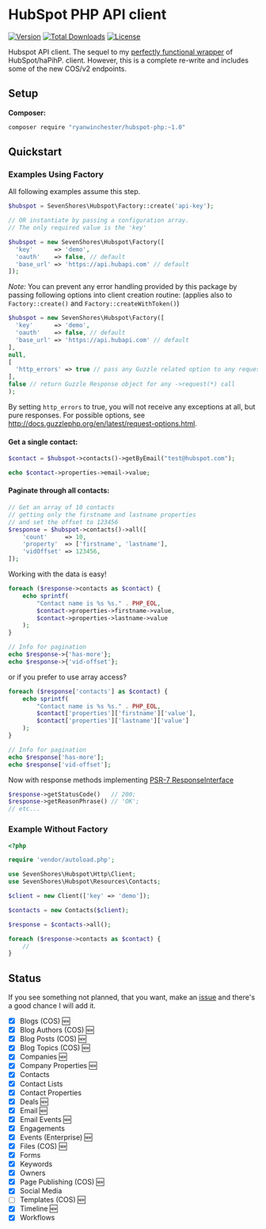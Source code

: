 # HubSpot PHP API client

[![Version](https://img.shields.io/packagist/v/ryanwinchester/hubspot-php.svg?style=flat-square)](https://packagist.org/packages/ryanwinchester/hubspot-php)
 [![Total Downloads](https://img.shields.io/packagist/dt/ryanwinchester/hubspot-php.svg?style=flat-square)](https://packagist.org/packages/ryanwinchester/hubspot-php)
 [![License](https://img.shields.io/packagist/l/ryanwinchester/hubspot-php.svg?style=flat-square)](https://packagist.org/packages/ryanwinchester/hubspot-php)

Hubspot API client. The sequel to my [perfectly functional wrapper](https://github.com/fungku/hubspot) of HubSpot/haPihP.
client. However, this is a complete re-write and includes some of the new COS/v2 endpoints.

## Setup

**Composer:**

```bash
composer require "ryanwinchester/hubspot-php:~1.0"
```

## Quickstart

### Examples Using Factory

All following examples assume this step.

```php
$hubspot = SevenShores\Hubspot\Factory::create('api-key');

// OR instantiate by passing a configuration array.
// The only required value is the 'key'

$hubspot = new SevenShores\Hubspot\Factory([
  'key'      => 'demo',
  'oauth'    => false, // default
  'base_url' => 'https://api.hubapi.com' // default
]);
```
*Note:* You can prevent any error handling provided by this package by passing following options into client creation routine:
(applies also to `Factory::create()` and `Factory::createWithToken()`)

```php
$hubspot = new SevenShores\Hubspot\Factory([
  'key'      => 'demo',
  'oauth'    => false, // default
  'base_url' => 'https://api.hubapi.com' // default
],
null,
[
  'http_errors' => true // pass any Guzzle related option to any request, e.g. throw no exceptions
],
false // return Guzzle Response object for any ->request(*) call
);
```

By setting `http_errors` to true, you will not receive any exceptions at all, but pure responses.
For possible options, see http://docs.guzzlephp.org/en/latest/request-options.html.

#### Get a single contact:

```php
$contact = $hubspot->contacts()->getByEmail("test@hubspot.com");

echo $contact->properties->email->value;
```

#### Paginate through all contacts:

```php
// Get an array of 10 contacts
// getting only the firstname and lastname properties
// and set the offset to 123456
$response = $hubspot->contacts()->all([
    'count'     => 10,
    'property'  => ['firstname', 'lastname'],
    'vidOffset' => 123456,
]);
```

Working with the data is easy!

```php
foreach ($response->contacts as $contact) {
    echo sprintf(
        "Contact name is %s %s." . PHP_EOL,
        $contact->properties->firstname->value,
        $contact->properties->lastname->value
    );
}

// Info for pagination
echo $response->{'has-more'};
echo $response->{'vid-offset'};
```

or if you prefer to use array access?

```php
foreach ($response['contacts'] as $contact) {
    echo sprintf(
        "Contact name is %s %s." . PHP_EOL,
        $contact['properties']['firstname']['value'],
        $contact['properties']['lastname']['value']
    );
}

// Info for pagination
echo $response['has-more'];
echo $response['vid-offset'];
```

Now with response methods implementing [PSR-7 ResponseInterface](https://github.com/php-fig/http-message/tree/master/src)

```php
$response->getStatusCode()   // 200;
$response->getReasonPhrase() // 'OK';
// etc...
```

### Example Without Factory

```php
<?php

require 'vendor/autoload.php';

use SevenShores\Hubspot\Http\Client;
use SevenShores\Hubspot\Resources\Contacts;

$client = new Client(['key' => 'demo']);

$contacts = new Contacts($client);

$response = $contacts->all();

foreach ($response->contacts as $contact) {
    //
}
```

## Status

If you see something not planned, that you want, make an [issue](https://github.com/fungku/hubspot-php/issues) and there's a good chance I will add it.

- [x] Blogs (COS) :new:
- [x] Blog Authors (COS) :new:
- [x] Blog Posts (COS) :new:
- [x] Blog Topics (COS) :new:
- [x] Companies :new:
- [x] Company Properties :new:
- [x] Contacts
- [x] Contact Lists
- [x] Contact Properties
- [x] Deals :new:
- [x] Email :new:
- [x] Email Events :new:
- [x] Engagements
- [x] Events (Enterprise) :new:
- [x] Files (COS) :new:
- [x] Forms
- [x] Keywords
- [x] Owners
- [x] Page Publishing (COS) :new:
- [x] Social Media
- [ ] Templates (COS) :new:
- [x] Timeline :new:
- [x] Workflows
